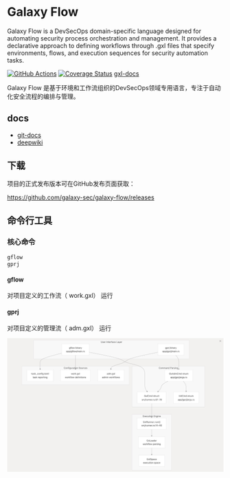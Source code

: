 #  Galaxy Flow

Galaxy Flow is a DevSecOps domain-specific language designed for automating security process orchestration and management. It provides a declarative approach to defining workflows through .gxl files that specify environments, flows, and execution sequences for security automation tasks.

[![GitHub Actions](https://github.com/galaxy-sec/galaxy-flow/workflows/check/badge.svg)](https://github.com/galaxy-sec/galaxy-flow/actions?query=workflow%3Acheck)
[![Coverage Status](https://coveralls.io/repos/github/galaxy-sec/galaxy-flow/badge.svg)](https://coveralls.io/github/galaxy-sec/galaxy-flow)
[gxl-docs](https://galaxy-sec.github.io/gxl-docs/)

Galaxy Flow 是基于环境和工作流组织的DevSecOps领域专用语言，专注于自动化安全流程的编排与管理。
## docs
* [git-docs](https://galaxy-sec.github.io/gxl-docs/)
* [deepwiki](https://deepwiki.com/galaxy-sec/galaxy-flow)

##  下载
项目的正式发布版本可在GitHub发布页面获取：

https://github.com/galaxy-sec/galaxy-flow/releases

## 命令行工具

### 核心命令
```
gflow
gprj
```

#### gflow
对项目定义的工作流（ work.gxl） 运行

#### gprj
对项目定义的管理流（ adm.gxl） 运行

![](./images/command-line.jpg)
